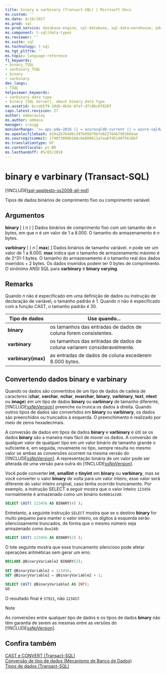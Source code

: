 ```yaml
---
title: binary e varbinary (Transact-SQL) | Microsoft Docs
ms.custom: ''
ms.date: 8/16/2017
ms.prod: sql
ms.prod_service: database-engine, sql-database, sql-data-warehouse, pdw
ms.component: t-sql|data-types
ms.reviewer: ''
ms.suite: sql
ms.technology: t-sql
ms.tgt_pltfrm: ''
ms.topic: language-reference
f1_keywords:
- binary_TSQL
- varbinary_TSQL
- binary
- varbinary
dev_langs:
- TSQL
helpviewer_keywords:
- varbinary data type
- binary [SQL Server], about binary data type
ms.assetid: bcce65f9-10db-4b3e-bfaf-dfc06c6f820f
caps.latest.revision: 27
author: edmacauley
ms.author: edmaca
manager: craigg
monikerRange: '>= aps-pdw-2016 || = azuresqldb-current || = azure-sqldw-latest || >= sql-server-2016 || = sqlallproducts-allversions'
ms.openlocfilehash: 624a2b764d6c397b950796fe822764b7983664ae
ms.sourcegitcommit: 1740f3090b168c0e809611a7aa6fd514075616bf
ms.translationtype: HT
ms.contentlocale: pt-BR
ms.lasthandoff: 05/03/2018
---
```

# <a name="binary-and-varbinary-transact-sql"></a>binary e varbinary (Transact-SQL)
[!INCLUDE[tsql-appliesto-ss2008-all-md](../../includes/tsql-appliesto-ss2008-all-md.md)]

Tipos de dados binários de comprimento fixo ou comprimento variável.
  
## <a name="arguments"></a>Argumentos  
**binary** [ ( *n* ) ] Dados binários de comprimento fixo com um tamanho de *n* bytes, em que *n* é um valor de 1 a 8.000. O tamanho do armazenamento é *n* bytes.
  
**varbinary** [ ( *n* | **max**) ] Dados binários de tamanho variável. *n* pode ser um valor de 1 a 8.000. **max** indica que o tamanho de armazenamento máximo é de 2^31-1 bytes. O tamanho do armazenamento é o tamanho real dos dados inseridos + 2 bytes. Os dados inseridos podem ter 0 bytes de comprimento. O sinônimo ANSI SQL para **varbinary** é **binary varying**.
  
## <a name="remarks"></a>Remarks  
Quando *n* não é especificado em uma definição de dados ou instrução de declaração de variável, o tamanho padrão é 1. Quando *n* não é especificado com a função CAST, o tamanho padrão é 30.

| Tipo de dados | Use quando... |
| --- | --- |
| **binary** | os tamanhos das entradas de dados de coluna forem consistentes.|
| **varbinary** | os tamanhos das entradas de dados de coluna variarem consideravelmente.|
| **varbinary(max)** | as entradas de dados de coluna excederem 8.000 bytes.|


## <a name="converting-binary-and-varbinary-data"></a>Convertendo dados binary e varbinary
Quando os dados são convertidos de um tipo de dados de cadeia de caracteres (**char**, **varchar**, **nchar**, **nvarchar**, **binary**, **varbinary**, **text**, **ntext** ou **image**) em um tipo de dados **binary** ou **varbinary** de tamanho diferente, [!INCLUDE[ssNoVersion](../../includes/ssnoversion-md.md)] preenche ou trunca os dados à direita. Quando outros tipos de dados são convertidos em **binary** ou **varbinary**, os dados são preenchidos ou truncados à esquerda. O preenchimento é realizado por meio de zeros hexadecimais.
  
A conversão de dados em tipos de dados **binary** e **varbinary** é útil se os dados **binary** são a maneira mais fácil de mover os dados. A conversão de qualquer valor de qualquer tipo em um valor binário de tamanho grande o suficiente e, em seguida, novamente no tipo, sempre resulta no mesmo valor se ambas as conversões ocorrem na mesma versão do [!INCLUDE[ssNoVersion](../../includes/ssnoversion-md.md)]. A representação binária de um valor pode ser alterada de uma versão para outra do [!INCLUDE[ssNoVersion](../../includes/ssnoversion-md.md)].
  
Você pode converter **int**, **smallint** e **tinyint** em **binary** ou **varbinary**, mas se você converter o valor **binary** de volta para um valor inteiro, esse valor será diferente do valor inteiro original, caso tenha ocorrido truncamento. Por exemplo, a instrução SELECT a seguir mostra que o valor inteiro `123456` normalmente é armazenado como um binário `0x0001e240`:
  
```sql
SELECT CAST( 123456 AS BINARY(4) );  
```  
  
Entretanto, a seguinte instrução `SELECT` mostra que se o destino **binary** for muito pequeno para manter o valor inteiro, os dígitos à esquerda serão silenciosamente truncados, de forma que o mesmo número seja armazenado como `0xe240`:
  
```sql
SELECT CAST( 123456 AS BINARY(2) );  
```  
  
O lote seguinte mostra que esse truncamento silencioso pode afetar operações aritméticas sem gerar um erro:
  
```sql
DECLARE @BinaryVariable2 BINARY(2);  
  
SET @BinaryVariable2 = 123456;  
SET @BinaryVariable2 = @BinaryVariable2 + 1;  
  
SELECT CAST( @BinaryVariable2 AS INT);  
GO  
```  
  
O resultado final é `57921`, não `123457`.
  
> [!NOTE]  
>  As conversões entre qualquer tipo de dados e os tipos de dados **binary** não têm garantia de serem as mesmas entre as versões do [!INCLUDE[ssNoVersion](../../includes/ssnoversion-md.md)].  
  
## <a name="see-also"></a>Confira também
[CAST e CONVERT &#40;Transact-SQL&#41;](../../t-sql/functions/cast-and-convert-transact-sql.md)  
[Conversão de tipo de dados &#40;Mecanismo de Banco de Dados&#41;](../../t-sql/data-types/data-type-conversion-database-engine.md)  
[Tipos de dados &#40;Transact-SQL&#41;](../../t-sql/data-types/data-types-transact-sql.md)
  
  
